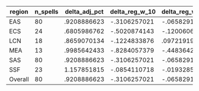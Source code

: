 region|n_spells|delta_adj_pct|delta_reg_w_10|delta_reg_w_20|delta_reg_w_30|delta_reg_w_40|delta_reg_w_50|delta_reg_w_60|delta_reg_w_70|delta_reg_w_80|delta_reg_w_90
---|---|---|---|---|---|---|---|---|---|---|---
EAS|80|.9208886623|-.3106257021|-.0658291131|.1529656798|.4969199896|.7878080606|.9045664072|1.382738948|1.818132758|2.268236637
ECS|24|.6805986762|-.5020874143|-.1200606376|.1227687821|.5742874146|.7144083381|.8009953499|1.056338549|1.412716746|1.645136476
LCN|18|.8659070134|-.1224833876|.0972191915|.3489336371|.4792435765|.5226565599|.6248198748|1.284063101|1.834116817|2.030505657
MEA|13|.9985642433|-.8284057379|-.4483642578|-.1699390411|-.1699390411|.8255901337|1.203983307|1.203983307|1.902871132|3.189684629
SAS|80|.9208886623|-.3106257021|-.0658291131|.1529656798|.4969199896|.7878080606|.9045664072|1.382738948|1.818132758|2.268236637
SSF|23|1.157851815|-.0854110718|-.0193285253|.1339449137|.7571762204|1.0260818|1.048017859|1.92885232|2.245892048|2.687920809
Overall|80|.9208886623|-.3106257021|-.0658291131|.1529656798|.4969199896|.7878080606|.9045664072|1.382738948|1.818132758|2.268236637

